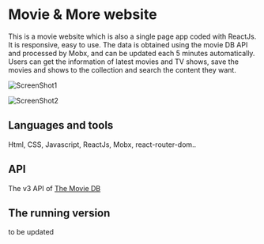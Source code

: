 # Movie & More website
This is a movie website which is also a single page app coded with ReactJs. It is responsive, easy to use. The data is obtained using the movie DB API and processed by Mobx, and can be updated each 5 minutes automatically. Users can get the information of latest movies and TV shows, save the movies and shows to the collection and search the content they want.       

![ScreenShot1](https://gifyu.com/images/first_video.gif)      

![ScreenShot2](https://gifyu.com/images/second_video.gif)

## Languages and tools
Html, CSS, Javascript, ReactJs, Mobx, react-router-dom..
## API
The v3 API of [The Movie DB](https://www.themoviedb.org)
## The running version
to be updated

